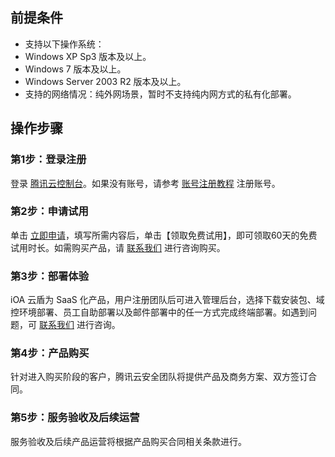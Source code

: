 ## 前提条件
- 支持以下操作系统：
 - Windows XP Sp3 版本及以上。
 - Windows 7 版本及以上。
 - Windows Server 2003 R2 版本及以上。
- 支持的网络情况：纯外网场景，暂时不支持纯内网方式的私有化部署。

## 操作步骤
### 第1步：登录注册
登录 [腾讯云控制台](https://console.cloud.tencent.com/)。如果没有账号，请参考 [账号注册教程](https://cloud.tencent.com/document/product/378/17985) 注册账号。

### 第2步：申请试用
单击 [立即申请](https://epp.team.qq.com/group/create?qd=300001&sq=10001#/)，填写所需内容后，单击【领取免费试用】，即可领取60天的免费试用时长。如需购买产品，请 [联系我们](https://cloud.tencent.com/online-service?from=sales&source=PRESALE) 进行咨询购买。

### 第3步：部署体验
iOA 云盾为 SaaS 化产品，用户注册团队后可进入管理后台，选择下载安装包、域控环境部署、员工自助部署以及邮件部署中的任一方式完成终端部署。如遇到问题，可 [联系我们](https://cloud.tencent.com/online-service?from=connect-us) 进行咨询。

### 第4步：产品购买
针对进入购买阶段的客户，腾讯云安全团队将提供产品及商务方案、双方签订合同。

### 第5步：服务验收及后续运营
服务验收及后续产品运营将根据产品购买合同相关条款进行。

